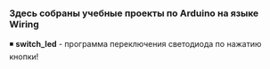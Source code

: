 ### Здесь собраны учебные проекты по Arduino на языке Wiring

:black_medium_small_square: **switch_led** - программа переключения светодиода по нажатию кнопки!
